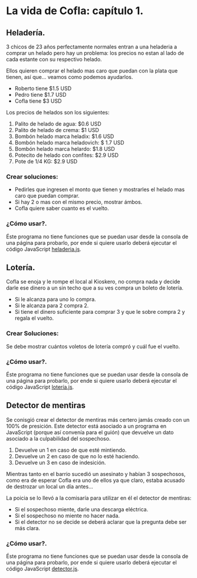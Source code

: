 # La vida de Cofla: capítulo 1.

## Heladería.

3 chicos de 23 años perfectamente normales entran a una heladeria a comprar un helado pero hay un problema: los precios no estan al lado de cada estante con su respectivo helado.

Ellos quieren comprar el helado mas caro que puedan con la plata que tienen, así que... veamos como podemos ayudarlos.

- Roberto tiene $1.5 USD
- Pedro tiene $1.7 USD
- Cofla tiene $3 USD

Los precios de helados son los siguientes:

1. Palito de helado de agua: $0.6 USD
2. Palito de helado de crema: $1 USD
3. Bombón helado marca heladix: $1.6 USD
4. Bombón helado marca heladovich: $ 1.7 USD
5. Bombón helado marca helardo: $1.8 USD
6. Potecito de helado con confites: $2.9 USD
7. Pote de 1/4 KG: $2.9 USD

### Crear soluciones:

- Pedirles que ingresen el monto que tienen y mostrarles el helado mas caro que puedan comprar.
- Si hay 2 o mas con el mismo precio, mostrar ámbos.
- Cofla quiere saber cuanto es el vuelto.

### ¿Cómo usar?.

Éste programa no tiene funciones que se puedan usar desde la consola de una página para probarlo, por ende si quiere usarlo deberá ejecutar el código JavaScript [heladeria.js](heladería.js).

## Lotería.

Cofla se enoja y le rompe el local al Kioskero, no compra nada y decide darle ese dinero a un sin techo que a su ves compra un boleto de lotería.

- Si le alcanza para uno lo compra.
- Si le alcanza para 2 compra 2.
- Si tiene el dinero suficiente para comprar 3 y que le sobre compra 2 y regala el vuelto.

### Crear Soluciones:

Se debe mostrar cuántos voletos de lotería compró y cuál fue el vuelto.

### ¿Cómo usar?.

Éste programa no tiene funciones que se puedan usar desde la consola de una página para probarlo, por ende si quiere usarlo deberá ejecutar el código JavaScript [lotería.js](lotería.js).

## Detector de mentiras

Se conisgió crear el detector de mentiras más certero jamás creado con un 100% de presición. Este detector está asociado a un programa en JavaScript (porque así convenía para el guión) que devuelve un dato asociado a la culpabilidad del sospechoso.

1. Devuelve un 1 en caso de que esté mintiendo.
2. Devuelve un 2 en caso de que no lo esté haciendo.
3. Devuelve un 3 en caso de indesición.

 Mientras tanto en el barrio sucedió un asesinato y habían 3 sospechosos, como era de esperar Cofla era uno de ellos ya que claro, estaba acusado de destrozar un local un día antes...

La poicia se lo llevó a la comisaría para utilizar en él el detector de mentiras:

- Si el sospechoso miente, darle una descarga eléctrica.
- Si el sospechoso no miente no hacer nada.
- Si el detector no se decide se deberá aclarar que la pregunta debe ser más clara.

### ¿Cómo usar?.

Éste programa no tiene funciones que se puedan usar desde la consola de una página para probarlo, por ende si quiere usarlo deberá ejecutar el código JavaScript [detector.js](detector.js).